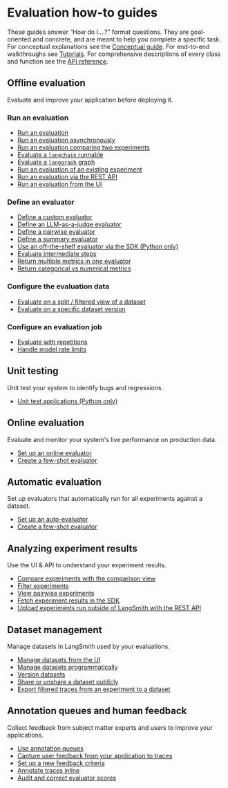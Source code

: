 # Evaluation how-to guides

These guides answer “How do I….?” format questions.
They are goal-oriented and concrete, and are meant to help you complete a specific task.
For conceptual explanations see the [Conceptual guide](./concepts).
For end-to-end walkthroughs see [Tutorials](./tutorials).
For comprehensive descriptions of every class and function see the [API reference](https://langsmith-sdk.readthedocs.io/en/latest/evaluation.html).

## Offline evaluation

Evaluate and improve your application before deploying it.

### Run an evaluation

- [Run an evaluation](./how_to_guides/evaluation/evaluate_llm_application)
- [Run an evaluation asynchronously](./how_to_guides/evaluation/async)
- [Run an evaluation comparing two experiments](./how_to_guides/evaluation/evaluate_pairwise)
- [Evaluate a `langchain` runnable](./how_to_guides/evaluation/langchain_runnable)
- [Evaluate a `langgraph` graph](./how_to_guides/evaluation/langgraph)
- [Run an evaluation of an existing experiment](./how_to_guides/evaluation/evaluate_existing_experiment)
- [Run an evaluation via the REST API](./how_to_guides/evaluation/run_evals_api_only)
- [Run an evaluation from the UI](./how_to_guides/evaluation/run_evaluation_from_prompt_playground)

### Define an evaluator

- [Define a custom evaluator](./how_to_guides/evaluation/custom_evaluator)
- [Define an LLM-as-a-judge evaluator](./how_to_guides/evaluation/llm_as_judge)
- [Define a pairwise evaluator](./how_to_guides/evaluation/evaluate_pairwise)
- [Define a summary evaluator](./how_to_guides/evaluation/summary)
- [Use an off-the-shelf evaluator via the SDK (Python only)](./how_to_guides/evaluation/use_langchain_off_the_shelf_evaluators)
- [Evaluate intermediate steps](./how_to_guides/evaluation/evaluate_on_intermediate_steps)
- [Return multiple metrics in one evaluator](./how_to_guides/evaluation/multiple_scores)
- [Return categorical vs numerical metrics](./how_to_guides/evaluation/metric_type)

### Configure the evaluation data

- [Evaluate on a split / filtered view of a dataset](./how_to_guides/evaluation/dataset_subset)
- [Evaluate on a specific dataset version](./how_to_guides/evaluation/dataset_version)

### Configure an evaluation job

- [Evaluate with repetitions](./how_to_guides/evaluation/repetition)
- [Handle model rate limits](./how_to_guides/evaluation/rate_limiting)

## Unit testing

Unit test your system to identify bugs and regressions.

- [Unit test applications (Python only)](./how_to_guides/evaluation/unit_testing)

## Online evaluation

Evaluate and monitor your system's live performance on production data.

- [Set up an online evaluator](../../observability/how_to_guides/monitoring/online_evaluations)
- [Create a few-shot evaluator](./how_to_guides/evaluation/create_few_shot_evaluators)

## Automatic evaluation

Set up evaluators that automatically run for all experiments against a dataset.

- [Set up an auto-evaluator](./how_to_guides/evaluation/bind_evaluator_to_dataset)
- [Create a few-shot evaluator](./how_to_guides/evaluation/create_few_shot_evaluators)

## Analyzing experiment results

Use the UI & API to understand your experiment results.

- [Compare experiments with the comparison view](./how_to_guides/evaluation/compare_experiment_results)
- [Filter experiments](./how_to_guides/evaluation/filter_experiments_ui)
- [View pairwise experiments](./how_to_guides/evaluation/evaluate_pairwise#view-pairwise-experiments)
- [Fetch experiment results in the SDK](./how_to_guides/evaluation/fetch_perf_metrics_experiment)
- [Upload experiments run outside of LangSmith with the REST API](./how_to_guides/evaluation/upload_existing_experiments)

## Dataset management

Manage datasets in LangSmith used by your evaluations.

- [Manage datasets from the UI](./how_to_guides/datasets/manage_datasets_in_application)
- [Manage datasets programmatically](./how_to_guides/datasets/manage_datasets_programmatically)
- [Version datasets](./how_to_guides/datasets/version_datasets)
- [Share or unshare a dataset publicly](./how_to_guides/datasets/share_dataset)
- [Export filtered traces from an experiment to a dataset](./how_to_guides/datasets/export_filtered_traces_to_dataset)

## Annotation queues and human feedback

Collect feedback from subject matter experts and users to improve your applications.

- [Use annotation queues](./how_to_guides/human_feedback/annotation_queues)
- [Capture user feedback from your application to traces](./how_to_guides/human_feedback/attach_user_feedback)
- [Set up a new feedback criteria](./how_to_guides/human_feedback/set_up_feedback_criteria)
- [Annotate traces inline](./how_to_guides/human_feedback/annotate_traces_inline)
- [Audit and correct evaluator scores](./how_to_guides/evaluation/audit_evaluator_scores)
